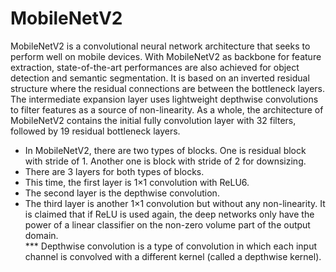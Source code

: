 # MobileNetV2

MobileNetV2 is a convolutional neural network architecture that seeks to perform well on mobile devices.
With MobileNetV2 as backbone for feature extraction, state-of-the-art performances are also achieved for object detection and semantic segmentation.
It is based on an inverted residual structure where the residual connections are between the bottleneck layers. The intermediate expansion layer uses lightweight depthwise convolutions to filter features as a source of non-linearity. As a whole, the architecture of MobileNetV2 contains the initial fully convolution layer with 32 filters, followed by 19 residual bottleneck layers.

- In MobileNetV2, there are two types of blocks. One is residual block with stride of 1. Another one is block with stride of 2 for downsizing.
- There are 3 layers for both types of blocks.
- This time, the first layer is 1×1 convolution with ReLU6.
- The second layer is the depthwise convolution.
- The third layer is another 1×1 convolution but without any non-linearity. It is claimed that if ReLU is used again, the deep networks only have the power    of a linear classifier on the non-zero volume part of the output domain.  
 *** Depthwise convolution is a type of convolution in which each input channel is convolved with a different kernel (called a depthwise kernel).

